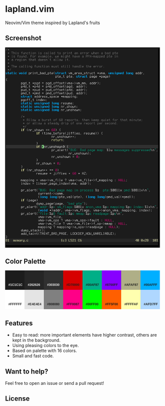 # lapland.vim
Neovim/Vim theme inspired by Lapland's fruits

Screenshot
----------
![Screenshot](./screenshot.png)

Color Palette
-------------
![Color Palette](./color-palette.png)

Features
--------
* Easy to read: more important elements have higher contrast, others are kept in the background.
* Using pleasing colors to the eye.
* Based on palette with 16 colors.
* Small and fast code.

Want to help?
-------------
Feel free to open an issue or send a pull request!

License
-------
[MIT]: https://en.wikipedia.org/wiki/MIT_License
